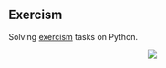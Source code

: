 ## Exercism
Solving [exercism](http://exercism.io/) tasks on Python.


<p align="center">
<img src="https://cdn4.iconfinder.com/data/icons/scripting-and-programming-languages/512/Python_logo-256.png">
</p>

